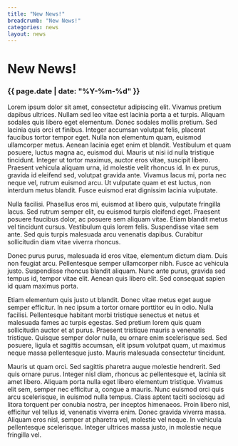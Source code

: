 ```yaml
---
title: "New News!"
breadcrumb: "New News!"
categories: news
layout: news
---
```


# New News!

### {{ page.date | date: "%Y-%m-%d" }}

Lorem ipsum dolor sit amet, consectetur adipiscing elit. Vivamus pretium dapibus ultrices. Nullam sed leo vitae est lacinia porta a et turpis. Aliquam sodales quis libero eget elementum. Donec sodales mollis pretium. Sed lacinia quis orci et finibus. Integer accumsan volutpat felis, placerat faucibus tortor tempor eget. Nulla non elementum quam, euismod ullamcorper metus. Aenean lacinia eget enim et blandit. Vestibulum et quam posuere, luctus magna ac, euismod dui. Mauris ut nisi id nulla tristique tincidunt. Integer ut tortor maximus, auctor eros vitae, suscipit libero. Praesent vehicula aliquam urna, id molestie velit rhoncus id. In ex purus, gravida id eleifend sed, volutpat gravida ante. Vivamus lacus mi, porta nec neque vel, rutrum euismod arcu. Ut vulputate quam et est luctus, non interdum metus blandit. Fusce euismod erat dignissim lacinia vulputate.

Nulla facilisi. Phasellus eros mi, euismod at libero quis, vulputate fringilla lacus. Sed rutrum semper elit, eu euismod turpis eleifend eget. Praesent posuere faucibus dolor, ac posuere sem aliquam vitae. Etiam blandit metus vel tincidunt cursus. Vestibulum quis lorem felis. Suspendisse vitae sem ante. Sed quis turpis malesuada arcu venenatis dapibus. Curabitur sollicitudin diam vitae viverra rhoncus.

Donec purus purus, malesuada id eros vitae, elementum dictum diam. Duis non feugiat arcu. Pellentesque semper ullamcorper nibh. Fusce ac vehicula justo. Suspendisse rhoncus blandit aliquam. Nunc ante purus, gravida sed tempus id, tempor vitae elit. Aenean quis libero elit. Sed consequat sapien id quam maximus porta.

Etiam elementum quis justo ut blandit. Donec vitae metus eget augue semper efficitur. In nec ipsum a tortor ornare porttitor eu in odio. Nulla facilisi. Pellentesque habitant morbi tristique senectus et netus et malesuada fames ac turpis egestas. Sed pretium lorem quis quam sollicitudin auctor et at purus. Praesent tristique mauris a venenatis tristique. Quisque semper dolor nulla, eu ornare enim scelerisque sed. Sed posuere, ligula et sagittis accumsan, elit ipsum volutpat quam, ut maximus neque massa pellentesque justo. Mauris malesuada consectetur tincidunt.

Mauris ut quam orci. Sed sagittis pharetra augue molestie hendrerit. Sed quis ornare purus. Integer nisl diam, rhoncus ac pellentesque et, lacinia sit amet libero. Aliquam porta nulla eget libero elementum tristique. Vivamus elit sem, semper nec efficitur a, congue a mauris. Nunc euismod orci quis arcu scelerisque, in euismod nulla tempus. Class aptent taciti sociosqu ad litora torquent per conubia nostra, per inceptos himenaeos. Proin libero nisl, efficitur vel tellus id, venenatis viverra enim. Donec gravida viverra massa. Aliquam eros nisl, semper at pharetra vel, molestie vel neque. In vehicula pellentesque scelerisque. Integer ultrices massa justo, in molestie neque fringilla vel.
